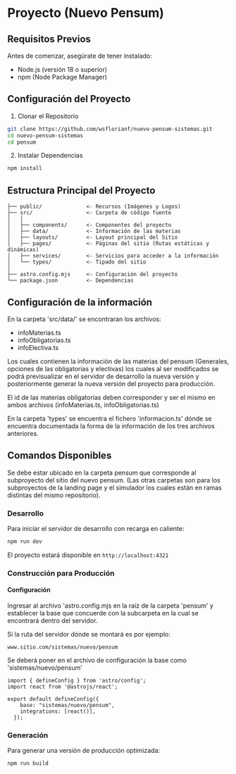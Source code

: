 # Proyecto (Nuevo Pensum)

## Requisitos Previos

Antes de comenzar, asegúrate de tener instalado:
- Node.js (versión 18 o superior)
- npm (Node Package Manager)

## Configuración del Proyecto

1. Clonar el Repositorio
```bash
git clone https://github.com/wsflorianf/nuevo-pensum-sistemas.git
cd nuevo-pensum-sistemas
cd pensum
```

2. Instalar Dependencias
```bash
npm install
```

## Estructura Principal del Proyecto

```
├── public/              <- Recursos (Imágenes y Logos)
├── src/                 <- Carpeta de código fuente
│   │ 
│   ├── components/      <- Componentes del proyecto
│   ├── data/            <- Información de las materias
│   ├── layouts/         <- Layout principal del Sitio
│   ├── pages/           <- Páginas del sitio (Rutas estáticas y dinámicas)
│   ├── services/        <- Servicios para acceder a la información
│   └── types/           <- Tipado del sitio
│
├── astro.config.mjs     <- Configuración del proyecto
└── package.json         <- Dependencias
```

## Configuración de la información

En la carpeta 'src/data/' se encontraran los archivos:

 - infoMaterias.ts
 - infoObligatorias.ts 
 - infoElectiva.ts

Los cuales contienen la información de las materias del pensum (Generales, opciones de las obligatorias y electivas) los cuales al ser modificados se podrá previsualizar en el servidor de desarrollo la nueva versión y posteriormente generar la nueva versión del proyecto para producción.

El id de las materias obligatorias deben corresponder y ser el mismo en ambos archivos (infoMaterias.ts, infoObligatorias.ts)

En la carpeta 'types' se encuentra el fichero 'informacion.ts' dónde se encuentra documentada la forma de la información de los tres archivos anteriores.

## Comandos Disponibles
Se debe estar ubicado en la carpeta pensum que corresponde al subproyecto del sitio del nuevo pensum. (Las otras carpetas son para los subproyectos de la landing page y el simulador los cuales están en ramas distintas del mismo repositorio).

### Desarrollo
Para iniciar el servidor de desarrollo con recarga en caliente:

```bash
npm run dev
```
El proyecto estará disponible en `http://localhost:4321`

### Construcción para Producción

#### Configuración
Ingresar al archivo 'astro.config.mjs en la raíz de la carpeta 'pensum' y establecer la base que concuerde con la subcarpeta en la cual se encontrará dentro del servidor.

Si la ruta del servidor dónde se montará es por ejemplo:

```
www.sitio.com/sistemas/nuevo/pensum
```

Se deberá poner en el archivo de configuración la base como 'sistemas/nuevo/pensum'

```
import { defineConfig } from 'astro/config';
import react from '@astrojs/react';

export default defineConfig({
    base: "sistemas/nuevo/pensum",
    integrations: [react()],
  });
```

### Generación
Para generar una versión de producción optimizada:
```bash
npm run build
```